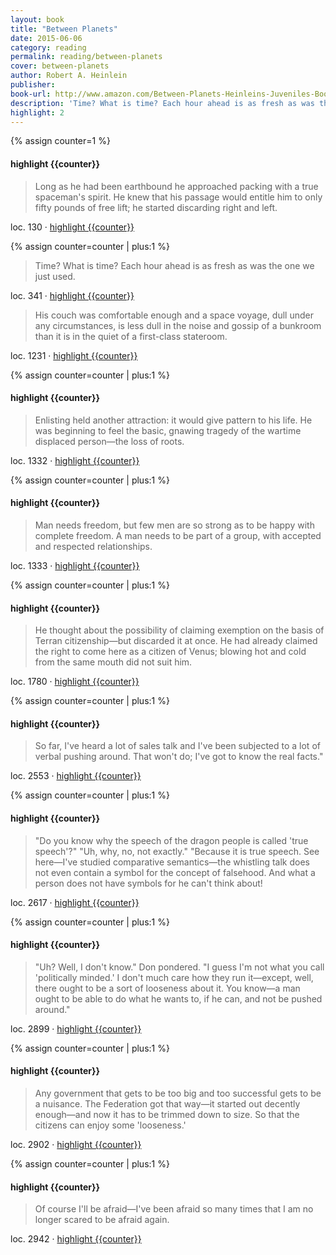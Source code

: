 ```yaml
---
layout: book
title: "Between Planets"
date: 2015-06-06
category: reading
permalink: reading/between-planets
cover: between-planets
author: Robert A. Heinlein
publisher: 
book-url: http://www.amazon.com/Between-Planets-Heinleins-Juveniles-Book-ebook/dp/B00AP9D5GM/ref=tmm_kin_swatch_0?_encoding=UTF8&sr=&qid=
description: 'Time? What is time? Each hour ahead is as fresh as was the one we just used.'
highlight: 2
---
```


{% assign counter=1 %}
#### highlight {{counter}}
>Long as he had been earthbound he approached packing with a true spaceman's spirit. He knew that his passage would entitle him to only fifty pounds of free lift; he started discarding right and left. 

loc. 130 &middot; [highlight {{counter}}](#highlight-{{counter}})

{% assign counter=counter | plus:1 %}
>Time? What is time? Each hour ahead is as fresh as was the one we just used. 

loc. 341 &middot; [highlight {{counter}}](#highlight-{{counter}})

>His couch was comfortable enough and a space voyage, dull under any circumstances, is less dull in the noise and gossip of a bunkroom than it is in the quiet of a first-class stateroom. 

loc. 1231 &middot; [highlight {{counter}}](#highlight-{{counter}})

{% assign counter=counter | plus:1 %}
#### highlight {{counter}}
>Enlisting held another attraction: it would give pattern to his life. He was beginning to feel the basic, gnawing tragedy of the wartime displaced person—the loss of roots. 

loc. 1332 &middot; [highlight {{counter}}](#highlight-{{counter}})

{% assign counter=counter | plus:1 %}
#### highlight {{counter}}
>Man needs freedom, but few men are so strong as to be happy with complete freedom. A man needs to be part of a group, with accepted and respected relationships. 

loc. 1333 &middot; [highlight {{counter}}](#highlight-{{counter}})

{% assign counter=counter | plus:1 %}
#### highlight {{counter}}
>He thought about the possibility of claiming exemption on the basis of Terran citizenship—but discarded it at once. He had already claimed the right to come here as a citizen of Venus; blowing hot and cold from the same mouth did not suit him. 

loc. 1780 &middot; [highlight {{counter}}](#highlight-{{counter}})

{% assign counter=counter | plus:1 %}
#### highlight {{counter}}
>So far, I've heard a lot of sales talk and I've been subjected to a lot of verbal pushing around. That won't do; I've got to know the real facts." 

loc. 2553 &middot; [highlight {{counter}}](#highlight-{{counter}})

{% assign counter=counter | plus:1 %}
#### highlight {{counter}}
>"Do you know why the speech of the dragon people is called 'true speech'?" "Uh, why, no, not exactly." "Because it is true speech. See here—I've studied comparative semantics—the whistling talk does not even contain a symbol for the concept of falsehood. And what a person does not have symbols for he can't think about! 

loc. 2617 &middot; [highlight {{counter}}](#highlight-{{counter}})

{% assign counter=counter | plus:1 %}
#### highlight {{counter}}
>"Uh? Well, I don't know." Don pondered. "I guess I'm not what you call 'politically minded.' I don't much care how they run it—except, well, there ought to be a sort of looseness about it. You know—a man ought to be able to do what he wants to, if he can, and not be pushed around." 

loc. 2899 &middot; [highlight {{counter}}](#highlight-{{counter}})

{% assign counter=counter | plus:1 %}
#### highlight {{counter}}
>Any government that gets to be too big and too successful gets to be a nuisance. The Federation got that way—it started out decently enough—and now it has to be trimmed down to size. So that the citizens can enjoy some 'looseness.'

loc. 2902 &middot; [highlight {{counter}}](#highlight-{{counter}})

{% assign counter=counter | plus:1 %}
#### highlight {{counter}}
>Of course I'll be afraid—I've been afraid so many times that I am no longer scared to be afraid again. 

loc. 2942 &middot; [highlight {{counter}}](#highlight-{{counter}})